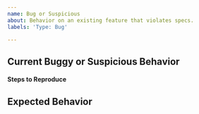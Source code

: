 ```yaml
---
name: Bug or Suspicious
about: Behavior on an existing feature that violates specs.
labels: 'Type: Bug'

---
```


## Current Buggy or Suspicious Behavior


#### Steps to Reproduce



## Expected Behavior

